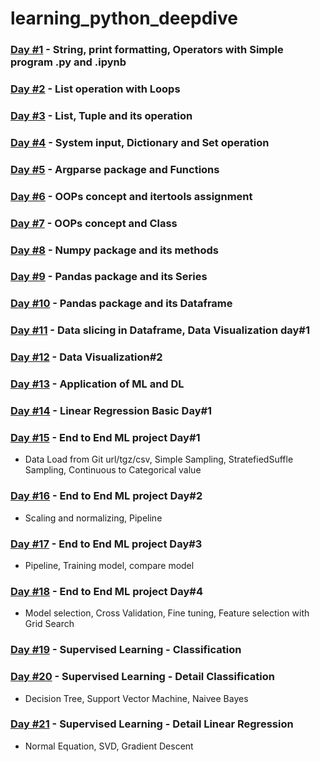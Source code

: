 # learning_python_deepdive

### <a href="https://github.com/SahaRahul/learning_python_deepdive/tree/main/python_day1">Day #1</a> - String, print formatting, Operators with Simple program .py and .ipynb 
### <a href="https://github.com/SahaRahul/learning_python_deepdive/tree/main/python_day2">Day #2</a> - List operation with Loops
### <a href="https://github.com/SahaRahul/learning_python_deepdive/tree/main/python_day3">Day #3</a> - List, Tuple and its operation
### <a href="https://github.com/SahaRahul/learning_python_deepdive/tree/main/python_day4">Day #4</a> - System input, Dictionary and Set operation
### <a href="https://github.com/SahaRahul/learning_python_deepdive/tree/main/python_day5">Day #5</a> - Argparse package and Functions
### <a href="https://github.com/SahaRahul/learning_python_deepdive/tree/main/python_day6">Day #6</a> - OOPs concept and itertools assignment
### <a href="https://github.com/SahaRahul/learning_python_deepdive/tree/main/python_day7">Day #7</a> - OOPs concept and Class
### <a href="https://github.com/SahaRahul/learning_python_deepdive/tree/main/python_day8">Day #8</a> - Numpy package and its methods
### <a href="https://github.com/SahaRahul/learning_python_deepdive/tree/main/python_day9">Day #9</a> - Pandas package and its Series
### <a href="https://github.com/SahaRahul/learning_python_deepdive/tree/main/python_day10">Day #10</a> - Pandas package and its Dataframe
### <a href="https://github.com/SahaRahul/learning_python_deepdive/tree/main/python_day11">Day #11</a> - Data slicing in Dataframe, Data Visualization day#1
### <a href="https://github.com/SahaRahul/learning_python_deepdive/tree/main/python_day12">Day #12</a> - Data Visualization#2
### <a href="https://github.com/SahaRahul/learning_python_deepdive/tree/main/python_day13">Day #13</a> - Application of ML and DL
### <a href="https://github.com/SahaRahul/learning_python_deepdive/tree/main/python_day14">Day #14</a> - Linear Regression Basic Day#1
### <a href="https://github.com/SahaRahul/learning_python_deepdive/tree/main/python_day15">Day #15</a> - End to End ML project Day#1 
- Data Load from Git url/tgz/csv, Simple Sampling, StratefiedSuffle Sampling, Continuous to Categorical value
### <a href="https://github.com/SahaRahul/learning_python_deepdive/tree/main/python_day16">Day #16</a> - End to End ML project Day#2
- Scaling and normalizing, Pipeline
### <a href="https://github.com/SahaRahul/learning_python_deepdive/tree/main/python_day17">Day #17</a> - End to End ML project Day#3
- Pipeline, Training model, compare model
### <a href="https://github.com/SahaRahul/learning_python_deepdive/tree/main/python_day18">Day #18</a> - End to End ML project Day#4
- Model selection, Cross Validation, Fine tuning, Feature selection with Grid Search

### <a href="https://github.com/SahaRahul/learning_python_deepdive/tree/main/python_day19">Day #19</a> - Supervised Learning - Classification
### <a href="https://github.com/SahaRahul/learning_python_deepdive/tree/main/python_day20">Day #20</a> - Supervised Learning - Detail Classification 
- Decision Tree, Support Vector Machine, Naivee Bayes
### <a href="https://github.com/SahaRahul/learning_python_deepdive/tree/main/python_day21">Day #21</a> - Supervised Learning - Detail Linear Regression 
- Normal Equation, SVD, Gradient Descent
